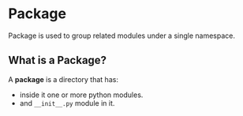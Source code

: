 # Package

Package is used to group related modules under a single namespace. 

## What is a Package?

A **package** is a directory that has:

- inside it one or more python modules.
- and `__init__.py` module in it.
